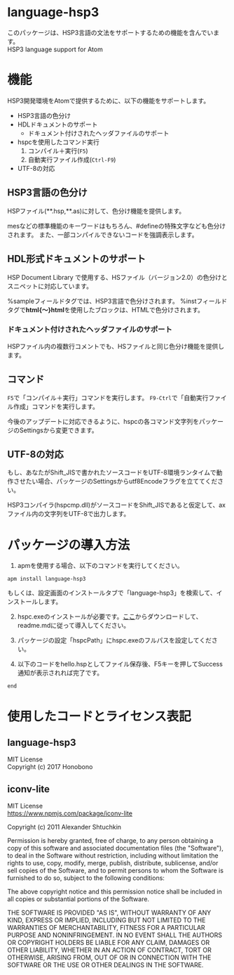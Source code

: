 # language-hsp3
このパッケージは、HSP3言語の文法をサポートするための機能を含んでいます。  
HSP3 language support for Atom

# 機能
HSP3開発環境をAtomで提供するために、以下の機能をサポートします。

- HSP3言語の色分け
- HDLドキュメントのサポート
  - ドキュメント付けされたヘッダファイルのサポート
- hspcを使用したコマンド実行
  1. コンパイル＋実行(`F5`)
  2. 自動実行ファイル作成(`Ctrl-F9`)
- UTF-8の対応

## HSP3言語の色分け
HSPファイル(\*\*.hsp,\*\*.as)に対して、色分け機能を提供します。

mesなどの標準機能のキーワードはもちろん、#defineの特殊文字なども色分けされます。
また、一部コンパイルできないコードを強調表示します。

## HDL形式ドキュメントのサポート
HSP Document Library で使用する、HSファイル（バージョン2.0）の色分けとスニペットに対応しています。

%sampleフィールドタグでは、HSP3言語で色分けされます。
%instフィールドタグで**html{～}html**を使用したブロックは、HTMLで色分けされます。

### ドキュメント付けされたヘッダファイルのサポート
HSPファイル内の複数行コメントでも、HSファイルと同じ色分け機能を提供します。

## コマンド
`F5`で「コンパイル＋実行」コマンドを実行します。
`F9-Ctrl`で「自動実行ファイル作成」コマンドを実行します。

今後のアップデートに対応できるように、hspcの各コマンド文字列をパッケージのSettingsから変更できます。

## UTF-8の対応
もし、あなたがShift_JISで書かれたソースコードをUTF-8環境ランタイムで動作させたい場合、パッケージのSettingsからutf8Encodeフラグを立ててください。

HSP3コンパイラ(hspcmp.dll)がソースコードをShift_JISであると仮定して、axファイル内の文字列をUTF-8で出力します。

# パッケージの導入方法
1. apmを使用する場合、以下のコマンドを実行してください。
  ```
  apm install language-hsp3
  ```
  もしくは、設定画面のインストールタブで「language-hsp3」を検索して、インストールします。

2. hspc.exeのインストールが必要です。[ここ](http://dev.onionsoft.net/seed/info.ax?id=1392)からダウンロードして、readme.mdに従って導入してください。

3. パッケージの設定「hspcPath」にhspc.exeのフルパスを設定してください。

4. 以下のコードをhello.hspとしてファイル保存後、F5キーを押してSuccess通知が表示されれば完了です。
  ```hello.hsp
  end
  ```

# 使用したコードとライセンス表記
## language-hsp3
MIT License  
Copyright (c) 2017 Honobono

## iconv-lite
MIT License  
<https://www.npmjs.com/package/iconv-lite>

Copyright (c) 2011 Alexander Shtuchkin

Permission is hereby granted, free of charge, to any person obtaining
a copy of this software and associated documentation files (the
"Software"), to deal in the Software without restriction, including
without limitation the rights to use, copy, modify, merge, publish,
distribute, sublicense, and/or sell copies of the Software, and to
permit persons to whom the Software is furnished to do so, subject to
the following conditions:

The above copyright notice and this permission notice shall be
included in all copies or substantial portions of the Software.

THE SOFTWARE IS PROVIDED "AS IS", WITHOUT WARRANTY OF ANY KIND,
EXPRESS OR IMPLIED, INCLUDING BUT NOT LIMITED TO THE WARRANTIES OF
MERCHANTABILITY, FITNESS FOR A PARTICULAR PURPOSE AND
NONINFRINGEMENT. IN NO EVENT SHALL THE AUTHORS OR COPYRIGHT HOLDERS BE
LIABLE FOR ANY CLAIM, DAMAGES OR OTHER LIABILITY, WHETHER IN AN ACTION
OF CONTRACT, TORT OR OTHERWISE, ARISING FROM, OUT OF OR IN CONNECTION
WITH THE SOFTWARE OR THE USE OR OTHER DEALINGS IN THE SOFTWARE.
